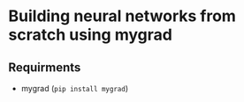 # Building neural networks from scratch using mygrad 
## Requirments
- mygrad (`pip install mygrad`)
